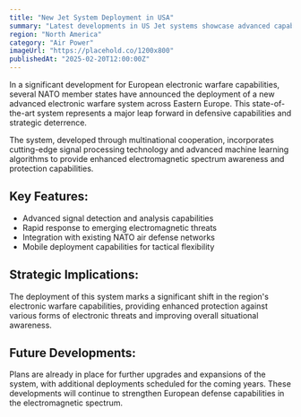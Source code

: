 ```yaml
---
title: "New Jet System Deployment in USA"
summary: "Latest developments in US Jet systems showcase advanced capabilities and strategic implications"
region: "North America"
category: "Air Power"
imageUrl: "https://placehold.co/1200x800"
publishedAt: "2025-02-20T12:00:00Z"
---
```


<div class="article-section">
  <p>In a significant development for European electronic warfare capabilities, several NATO member states have announced the deployment of a new advanced electronic warfare system across Eastern Europe. This state-of-the-art system represents a major leap forward in defensive capabilities and strategic deterrence.</p>

  <p>The system, developed through multinational cooperation, incorporates cutting-edge signal processing technology and advanced machine learning algorithms to provide enhanced electromagnetic spectrum awareness and protection capabilities.</p>

  <h2>Key Features:</h2>
  <ul>
    <li>Advanced signal detection and analysis capabilities</li>
    <li>Rapid response to emerging electromagnetic threats</li>
    <li>Integration with existing NATO air defense networks</li>
    <li>Mobile deployment capabilities for tactical flexibility</li>
  </ul>

  <h2>Strategic Implications:</h2>
  <p>The deployment of this system marks a significant shift in the region's electronic warfare capabilities, providing enhanced protection against various forms of electronic threats and improving overall situational awareness.</p>

  <h2>Future Developments:</h2>
  <p>Plans are already in place for further upgrades and expansions of the system, with additional deployments scheduled for the coming years. These developments will continue to strengthen European defense capabilities in the electromagnetic spectrum.</p>
</div>